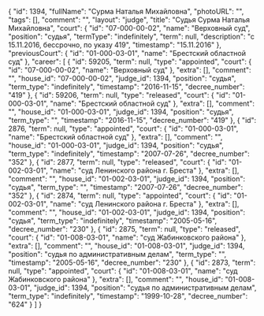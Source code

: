 {
    "id": 1394,
    "fullName": "Сурма Наталья Михайловна",
    "photoURL": "",
    "tags": [],
    "comment": "",
    "layout": "judge",
    "title": "Судья Сурма Наталья Михайловна",
    "court": {
        "id": "07-000-00-02",
        "name": "Верховный суд",
        "position": "судья",
        "termType": "indefinitely",
        "term": null,
        "description": "c 15.11.2016, бессрочно, по указу 419",
        "timestamp": "15.11.2016"
    },
    "previousCourt": {
        "id": "01-000-03-01",
        "name": "Брестский областной суд"
    },
    "career": [
        {
            "id": 59205,
            "term": null,
            "type": "appointed",
            "court": {
                "id": "07-000-00-02",
                "name": "Верховный суд"
            },
            "extra": [],
            "comment": "",
            "house_id": "07-000-00-02",
            "judge_id": 1394,
            "position": "судья",
            "term_type": "indefinitely",
            "timestamp": "2016-11-15",
            "decree_number": "419"
        },
        {
            "id": 59206,
            "term": null,
            "type": "released",
            "court": {
                "id": "01-000-03-01",
                "name": "Брестский областной суд"
            },
            "extra": [],
            "comment": "",
            "house_id": "01-000-03-01",
            "judge_id": 1394,
            "position": "судья",
            "term_type": "",
            "timestamp": "2016-11-15",
            "decree_number": "419"
        },
        {
            "id": 2876,
            "term": null,
            "type": "appointed",
            "court": {
                "id": "01-000-03-01",
                "name": "Брестский областной суд"
            },
            "extra": [],
            "comment": "",
            "house_id": "01-000-03-01",
            "judge_id": 1394,
            "position": "судья",
            "term_type": "indefinitely",
            "timestamp": "2007-07-26",
            "decree_number": "352"
        },
        {
            "id": 2877,
            "term": null,
            "type": "released",
            "court": {
                "id": "01-002-03-01",
                "name": "суд Ленинского района г. Бреста"
            },
            "extra": [],
            "comment": "",
            "house_id": "01-002-03-01",
            "judge_id": 1394,
            "position": "судья",
            "term_type": "",
            "timestamp": "2007-07-26",
            "decree_number": "352"
        },
        {
            "id": 2874,
            "term": null,
            "type": "appointed",
            "court": {
                "id": "01-002-03-01",
                "name": "суд Ленинского района г. Бреста"
            },
            "extra": [],
            "comment": "",
            "house_id": "01-002-03-01",
            "judge_id": 1394,
            "position": "судья",
            "term_type": "indefinitely",
            "timestamp": "2005-05-16",
            "decree_number": "230"
        },
        {
            "id": 2875,
            "term": null,
            "type": "released",
            "court": {
                "id": "01-008-03-01",
                "name": "суд Жабинковского района"
            },
            "extra": [],
            "comment": "",
            "house_id": "01-008-03-01",
            "judge_id": 1394,
            "position": "судья по административным делам",
            "term_type": "",
            "timestamp": "2005-05-16",
            "decree_number": "230"
        },
        {
            "id": 2873,
            "term": null,
            "type": "appointed",
            "court": {
                "id": "01-008-03-01",
                "name": "суд Жабинковского района"
            },
            "extra": [],
            "comment": "",
            "house_id": "01-008-03-01",
            "judge_id": 1394,
            "position": "судья по административным делам",
            "term_type": "indefinitely",
            "timestamp": "1999-10-28",
            "decree_number": "624"
        }
    ]
}